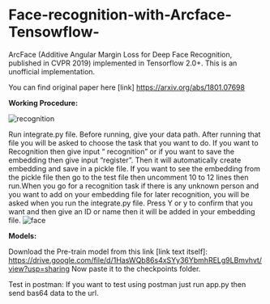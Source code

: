 
# Face-recognition-with-Arcface-Tensowflow-
ArcFace (Additive Angular Margin Loss for Deep Face Recognition, published in CVPR 2019) implemented in Tensorflow 2.0+. This is an unofficial implementation.

You can find original paper here [link] https://arxiv.org/abs/1801.07698



**Working Procedure:**


![recognition](https://user-images.githubusercontent.com/41291499/128629156-05454773-6e33-4678-b54c-5b64f0c08851.png)

Run integrate.py file. Before running, give your data path. After running that file you will be asked to choose the task that you want to do. If you want to Recognition then give input “ recognition” or if you want to save the embedding then give input “register”. Then it will automatically create embedding and save in a pickle file. 
If you want to see the embedding from the pickle file then go to the test file then uncomment 10 to 12 lines then run.When you go for a recognition task if there is any unknown person and you want to add on your embedding file for later recognition, you will be asked when you run the integrate.py file. Press Y or y to confirm that you want and then give an ID or name then it will be added in your embedding file. 
![face](https://user-images.githubusercontent.com/41291499/128629138-39376241-88fc-4d2c-b42a-86c41287942e.png)

**Models:**

Download the Pre-train model from this link [link text itself]:  https://drive.google.com/file/d/1HasWQb86s4xSYy36YbmhRELg9LBmvhvt/view?usp=sharing
Now paste it to the checkpoints folder.

Test in postman:
If you want to test using postman just run app.py then send bas64 data to the url. 


